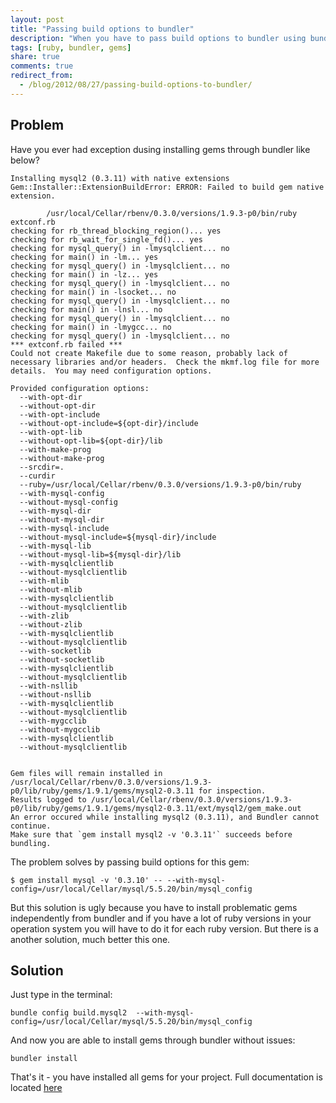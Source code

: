 ```yaml
---
layout: post
title: "Passing build options to bundler"
description: "When you have to pass build options to bundler using bundler-config will solve your problems with very easy way."
tags: [ruby, bundler, gems]
share: true
comments: true
redirect_from:
  - /blog/2012/08/27/passing-build-options-to-bundler/
---
```



## Problem

Have you ever had exception dusing installing gems through bundler like below?

    Installing mysql2 (0.3.11) with native extensions
    Gem::Installer::ExtensionBuildError: ERROR: Failed to build gem native extension.

            /usr/local/Cellar/rbenv/0.3.0/versions/1.9.3-p0/bin/ruby extconf.rb
    checking for rb_thread_blocking_region()... yes
    checking for rb_wait_for_single_fd()... yes
    checking for mysql_query() in -lmysqlclient... no
    checking for main() in -lm... yes
    checking for mysql_query() in -lmysqlclient... no
    checking for main() in -lz... yes
    checking for mysql_query() in -lmysqlclient... no
    checking for main() in -lsocket... no
    checking for mysql_query() in -lmysqlclient... no
    checking for main() in -lnsl... no
    checking for mysql_query() in -lmysqlclient... no
    checking for main() in -lmygcc... no
    checking for mysql_query() in -lmysqlclient... no
    *** extconf.rb failed ***
    Could not create Makefile due to some reason, probably lack of
    necessary libraries and/or headers.  Check the mkmf.log file for more
    details.  You may need configuration options.

    Provided configuration options:
      --with-opt-dir
      --without-opt-dir
      --with-opt-include
      --without-opt-include=${opt-dir}/include
      --with-opt-lib
      --without-opt-lib=${opt-dir}/lib
      --with-make-prog
      --without-make-prog
      --srcdir=.
      --curdir
      --ruby=/usr/local/Cellar/rbenv/0.3.0/versions/1.9.3-p0/bin/ruby
      --with-mysql-config
      --without-mysql-config
      --with-mysql-dir
      --without-mysql-dir
      --with-mysql-include
      --without-mysql-include=${mysql-dir}/include
      --with-mysql-lib
      --without-mysql-lib=${mysql-dir}/lib
      --with-mysqlclientlib
      --without-mysqlclientlib
      --with-mlib
      --without-mlib
      --with-mysqlclientlib
      --without-mysqlclientlib
      --with-zlib
      --without-zlib
      --with-mysqlclientlib
      --without-mysqlclientlib
      --with-socketlib
      --without-socketlib
      --with-mysqlclientlib
      --without-mysqlclientlib
      --with-nsllib
      --without-nsllib
      --with-mysqlclientlib
      --without-mysqlclientlib
      --with-mygcclib
      --without-mygcclib
      --with-mysqlclientlib
      --without-mysqlclientlib


    Gem files will remain installed in /usr/local/Cellar/rbenv/0.3.0/versions/1.9.3-p0/lib/ruby/gems/1.9.1/gems/mysql2-0.3.11 for inspection.
    Results logged to /usr/local/Cellar/rbenv/0.3.0/versions/1.9.3-p0/lib/ruby/gems/1.9.1/gems/mysql2-0.3.11/ext/mysql2/gem_make.out
    An error occured while installing mysql2 (0.3.11), and Bundler cannot continue.
    Make sure that `gem install mysql2 -v '0.3.11'` succeeds before bundling.

The problem solves by passing build options for this gem:

    $ gem install mysql -v '0.3.10' -- --with-mysql-config=/usr/local/Cellar/mysql/5.5.20/bin/mysql_config

But this solution is ugly because you have to install problematic gems independently from bundler and if you have a lot of ruby versions in
your operation system you will have to do it for each ruby version. But there is a another solution, much better this one.

## Solution

Just type in the terminal:

    bundle config build.mysql2  --with-mysql-config=/usr/local/Cellar/mysql/5.5.20/bin/mysql_config

And now you are able to install gems through bundler without issues:

    bundler install

That's it - you have installed all gems for your project. Full documentation is located [here](http://gembundler.com/man/bundle-config.1.html)
